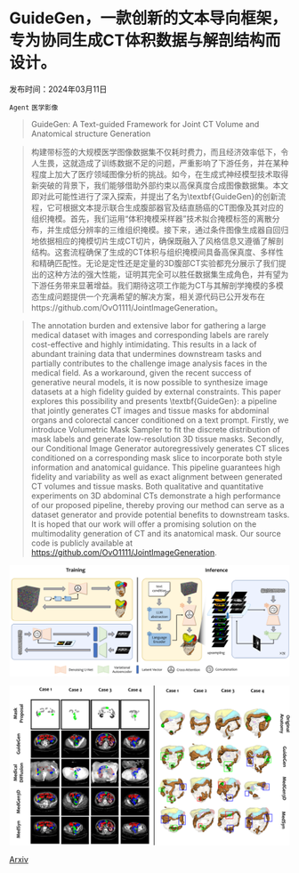 # GuideGen，一款创新的文本导向框架，专为协同生成CT体积数据与解剖结构而设计。

发布时间：2024年03月11日

`Agent` `医学影像`

> GuideGen: A Text-guided Framework for Joint CT Volume and Anatomical structure Generation

> 构建带标签的大规模医学图像数据集不仅耗时费力，而且经济效率低下，令人生畏，这就造成了训练数据不足的问题，严重影响了下游任务，并在某种程度上加大了医疗领域图像分析的挑战。如今，在生成式神经模型技术取得新突破的背景下，我们能够借助外部约束以高保真度合成图像数据集。本文即对此可能性进行了深入探索，并提出了名为\textbf{GuideGen}的创新流程，它可根据文本提示联合生成腹部器官及结直肠癌的CT图像及其对应的组织掩模。首先，我们运用“体积掩模采样器”技术拟合掩模标签的离散分布，并生成低分辨率的三维组织掩模。接下来，通过条件图像生成器自回归地依据相应的掩模切片生成CT切片，确保既融入了风格信息又遵循了解剖结构。这套流程确保了生成的CT体积与组织掩模间具备高保真度、多样性和精确匹配性。无论是定性还是定量的3D腹部CT实验都充分展示了我们提出的这种方法的强大性能，证明其完全可以胜任数据集生成角色，并有望为下游任务带来显著增益。我们期待这项工作能为CT与其解剖学掩模的多模态生成问题提供一个充满希望的解决方案，相关源代码已公开发布在https://github.com/OvO1111/JointImageGeneration。

> The annotation burden and extensive labor for gathering a large medical dataset with images and corresponding labels are rarely cost-effective and highly intimidating. This results in a lack of abundant training data that undermines downstream tasks and partially contributes to the challenge image analysis faces in the medical field. As a workaround, given the recent success of generative neural models, it is now possible to synthesize image datasets at a high fidelity guided by external constraints. This paper explores this possibility and presents \textbf{GuideGen}: a pipeline that jointly generates CT images and tissue masks for abdominal organs and colorectal cancer conditioned on a text prompt. Firstly, we introduce Volumetric Mask Sampler to fit the discrete distribution of mask labels and generate low-resolution 3D tissue masks. Secondly, our Conditional Image Generator autoregressively generates CT slices conditioned on a corresponding mask slice to incorporate both style information and anatomical guidance. This pipeline guarantees high fidelity and variability as well as exact alignment between generated CT volumes and tissue masks. Both qualitative and quantitative experiments on 3D abdominal CTs demonstrate a high performance of our proposed pipeline, thereby proving our method can serve as a dataset generator and provide potential benefits to downstream tasks. It is hoped that our work will offer a promising solution on the multimodality generation of CT and its anatomical mask. Our source code is publicly available at https://github.com/OvO1111/JointImageGeneration.

![GuideGen，一款创新的文本导向框架，专为协同生成CT体积数据与解剖结构而设计。](../../../paper_images/2403.07247/x1.png)

![GuideGen，一款创新的文本导向框架，专为协同生成CT体积数据与解剖结构而设计。](../../../paper_images/2403.07247/x2.png)

[Arxiv](https://arxiv.org/abs/2403.07247)
